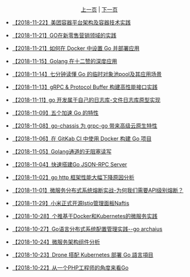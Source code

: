 <p align="center"><a href="../README.md">上一页</a> | <a href="./page-002.md">下一页</a></p>

- [【2018-11-22】美团容器平台架构及容器技术实践](https://mp.weixin.qq.com/s/FGMkNexqKvFXmOTjqJZkfA)

- [【2018-11-21】GO在新零售营销领域的实践](https://mp.weixin.qq.com/s/6oc0TpXACvEHSIc9M7DX0A)

- [【2018-11-21】如何在 Docker 中设置 Go 并部署应用](https://www.zcfy.cc/article/how-setup-go-in-docker-and-deploy-an-application)

- [【2018-11-15】Golang 在十二赞的深度应用](https://wiki.12zan.cn/14-golang-usage-in-12zan-weixin-xiaochengxu)

- [【2018-11-14】七分钟读懂 Go 的临时对象池pool及其应用场景](https://zhuanlan.zhihu.com/p/49476634)

- [【2018-11-13】gRPC & Protocol Buffer 构建高性能接口实践](https://www.jianshu.com/p/3139e8dd4dd1)

- [【2018-11-11】go 开发属于自己的日志库-文件日志库原型实现](https://juejin.im/post/5be529106fb9a04a0279d97e)

- [【2018-11-09】五个加速 Go 的特性](https://mp.weixin.qq.com/s/sKMlczFAKVdybUHZwSNkpw)

- [【2018-11-08】go-chassis 为 grpc-go 带来高级云原生特性](https://juejin.im/post/5be24186e51d4562f17af9f6)

- [【2018-11-06】在 GitKab CI 中使用 Docker 构建 Go 项目](https://www.zcfy.cc/article/building-go-projects-with-docker-on-gitlab-ci)

- [【2018-11-05】Golang通道的无阻塞读写](https://www.jianshu.com/p/3b24e909905f)

- [【2018-11-04】快速搭建Go JSON-RPC Server](https://mp.weixin.qq.com/s/k0cQ_kIs4FhfAz_ncctRBg)

- [【2018-11-02】go http 框架性能大幅下降原因分析](https://my.oschina.net/u/2950272/blog/2247104)

- [【2018-11-01】微服务分布式系统熔断实战-为何我们需要API级别熔断？](https://juejin.im/post/5bd4169c6fb9a05cf9087a5c)

- [【2018-11-29】小米正式开源Istio管理面板Naftis](https://mp.weixin.qq.com/s/Y2YBs4ENFWQTf7hEmsdi6g)

- [【2018-10-28】个推基于Docker和Kubernetes的微服务实践](https://mp.weixin.qq.com/s/RCi3eFlrdwqD_tuGLTTK6Q)

- [【2018-10-27】Go语言分布式系统配置管理实践--go archaius](https://juejin.im/post/5bcd3627e51d457a35656f39)

- [【2018-10-24】微服务架构组件分析](https://mp.weixin.qq.com/s/ImxFxnJIpBJzYuKZV4X8rA)

- [【2018-10-23】Drone 搭配 Kubernetes 部署 Go 語言項目](https://gocn.vip/article/825)

- [【2018-10-22】从一个PHP工程师的角度来看Go](https://golangcaff.com/topics/21/from-a-php-engineers-point-of-view-go)

<script>
var links = document.links;

for (var i = 0, linksLength = links.length; i < linksLength; i++) {
   if (links[i].hostname != window.location.hostname) {
       links[i].target = '_blank';
   } 
}
</script>